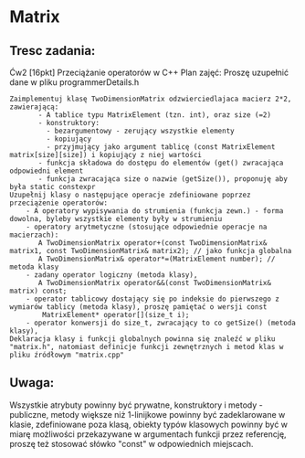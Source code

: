 # Matrix
## Tresc zadania:
Ćw2 [16pkt] Przeciążanie operatorów w C++
Plan zajęć:
    Proszę uzupełnić dane w pliku programmerDetails.h

    Zaimplementuj klasę TwoDimensionMatrix odzwierciedlajaca macierz 2*2, zawierającą:
           - A tablice typu MatrixElement (tzn. int), oraz size (=2)
           - konstruktory:
             - bezargumentowy - zerujący wszystkie elementy
             - kopiujący
             - przyjmujący jako argument tablicę (const MatrixElement matrix[size][size]) i kopiujący z niej wartości
           - funkcja składowa do dostępu do elementów (get() zwracająca odpowiedni element
           - funkcja zwracająca size o nazwie (getSize()), proponuję aby była static constexpr
    Uzupełnij klasy o następujące operacje zdefiniowane poprzez przeciążenie operatorów:
        - A operatory wypisywania do strumienia (funkcja zewn.) - forma dowolna, byleby wszystkie elementy były w strumieniu
        - operatory arytmetyczne (stosujące odpowiednie operacje na macierzach):
           A TwoDimensionMatrix operator+(const TwoDimensionMatrix& matrix1, const TwoDimensionMatrix& matrix2); // jako funkcja globalna
           A TwoDimensionMatrix& operator*=(MatrixElement number); // metoda klasy
        - zadany operator logiczny (metoda klasy),
           A TwoDimensionMatrix operator&&(const TwoDimensionMatrix& matrix) const;
        - operator tablicowy dostający się po indeksie do pierwszego z wymiarów tablicy (metoda klasy), proszę pamiętać o wersji const
            MatrixElement* operator[](size_t i);
        - operator konwersji do size_t, zwracający to co getSize() (metoda klasy),
    Deklaracja klasy i funkcji globalnych powinna się znaleźć w pliku "matrix.h", natomiast definicje funkcji zewnętrznych i metod klas w pliku źródłowym "matrix.cpp"

## Uwaga:
Wszystkie atrybuty powinny być prywatne, konstruktory i metody - publiczne,
metody większe niż 1-linijkowe powinny być zadeklarowane w klasie, zdefiniowane
poza klasą, obiekty typów klasowych powinny być w miarę możliwości przekazywane
w argumentach funkcji przez referencję, proszę też stosować słówko "const" w
odpowiednich miejscach.
